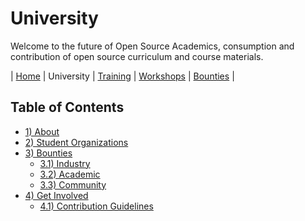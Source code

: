 # University

Welcome to the future of Open Source Academics, consumption and contribution of open source curriculum and course materials.

| [Home](https://github.com/osacademics/home/) | University | [Training](https://github.com/osacademics/training) | [Workshops](https://github.com/osacademics/workshop/) | [Bounties](https://github.com/osacademics/bounties/) |

## Table of Contents

- [1) About](about/)
- [2) Student Organizations](student-orgs)
- [3) Bounties](bounties/)
   - [3.1) Industry](bounties/industry/)
   - [3.2) Academic](bounties/academic/)
   - [3.3) Community](bounties/community/)
- [4) Get Involved](get-involved/)
   - [4.1) Contribution Guidelines](get-involved/contribution-guidelines.md)
